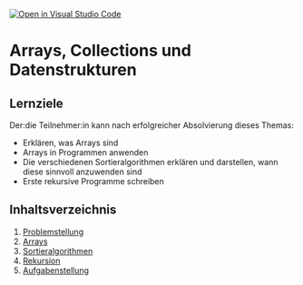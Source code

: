 [![Open in Visual Studio Code](https://classroom.github.com/assets/open-in-vscode-2e0aaae1b6195c2367325f4f02e2d04e9abb55f0b24a779b69b11b9e10269abc.svg)](https://classroom.github.com/online_ide?assignment_repo_id=17237666&assignment_repo_type=AssignmentRepo)
# Arrays, Collections und Datenstrukturen

## Lernziele
Der:die Teilnehmer:in kann nach erfolgreicher Absolvierung dieses Themas:
- Erklären, was Arrays sind
- Arrays in Programmen anwenden
- Die verschiedenen Sortieralgorithmen erklären und darstellen, wann diese sinnvoll anzuwenden sind
- Erste rekursive Programme schreiben

## Inhaltsverzeichnis

1. [Problemstellung](content/00-problemstellung.md)
1. [Arrays](content/01-arrays.md)
1. [Sortieralgorithmen](content/02-sort-algorithms.md)
1. [Rekursion](content/03-recursion.md)
1. [Aufgabenstellung](content/XX-aufgabenstellung.md)
